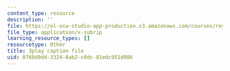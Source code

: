 ```yaml
---
content_type: resource
description: ''
file: https://ol-ocw-studio-app-production.s3.amazonaws.com/courses/res-9-003-brains-minds-and-machines-summer-course-summer-2015/0768d9dd33248ab2c0dc81edc951d986_i0-2sd9RQ6E.srt
file_type: application/x-subrip
learning_resource_types: []
resourcetype: Other
title: 3play caption file
uid: 0768d9dd-3324-8ab2-c0dc-81edc951d986
---
```

